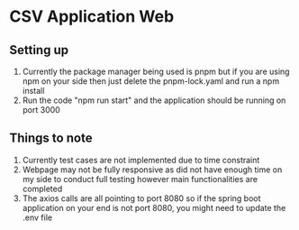 # CSV Application Web

## Setting up
1. Currently the package manager being used is pnpm but if you are using npm on your side then just delete the pnpm-lock.yaml and run a npm install
2. Run the code "npm run start" and the application should be running on port 3000

## Things to note
1. Currently test cases are not implemented due to time constraint
2. Webpage may not be fully responsive as did not have enough time on my side to conduct full testing however main functionalities are completed
3. The axios calls are all pointing to port 8080 so if the spring boot application on your end is not port 8080, you might need to update the .env file